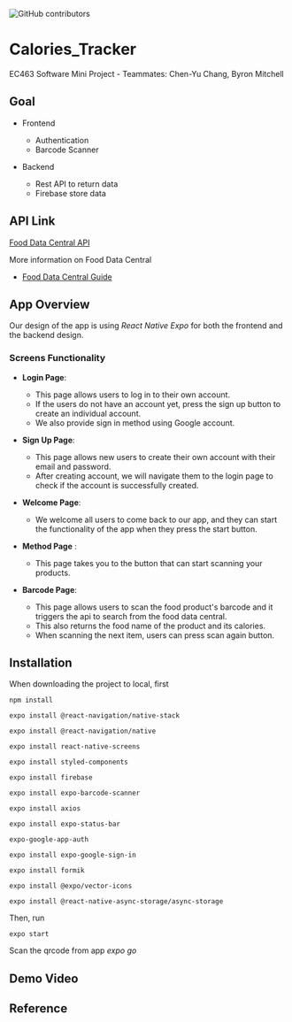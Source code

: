 ![GitHub contributors](https://img.shields.io/github/contributors/Chen-Yu-Chang/Calories_Tracker?logo=Github&style=for-the-badge)

# Calories_Tracker

EC463 Software Mini Project - Teammates: Chen-Yu Chang, Byron Mitchell

## Goal

* Frontend
    * Authentication
    * Barcode Scanner

* Backend
    * Rest API to return data
    * Firebase store data

## API Link 

[Food Data Central API](https://api.nal.usda.gov/fdc/v1/foods/search?api_key=DEMO_KEY)

More information on Food Data Central

* [Food Data Central Guide](https://fdc.nal.usda.gov/api-guide.html)

## App Overview

Our design of the app is using _React Native Expo_ for both the frontend and the backend design.

### Screens Functionality

* __Login Page__: 
    * This page allows users to log in to their own account.
    * If the users do not have an account yet, press the sign up button to create an individual account.
    * We also provide sign in method using Google account.

* __Sign Up Page__:
    * This page allows new users to create their own account with their email and password.
    * After creating account, we will navigate them to the login page to check if the account is successfully created.

* __Welcome Page__: 
    * We welcome all users to come back to our app, and they can start the functionality of the app when they press the start button.

* __Method Page__ :
    * This page takes you to the button that can start scanning your products.

* __Barcode Page__:
    * This page allows users to scan the food product's barcode and it triggers the api to search from the food data central.
    * This also returns the food name of the product and its calories.
    * When scanning the next item, users can press scan again button.

## Installation

When downloading the project to local, first
```
npm install
```
```
expo install @react-navigation/native-stack
```
```
expo install @react-navigation/native
```
```
expo install react-native-screens
```
```
expo install styled-components
```
```
expo install firebase
```
```
expo install expo-barcode-scanner
```
```
expo install axios
```
```
expo install expo-status-bar
```
```
expo-google-app-auth
```
```
expo install expo-google-sign-in
```
```
expo install formik
```
```
expo install @expo/vector-icons
```
```
expo install @react-native-async-storage/async-storage
```
Then, run
```
expo start
```
Scan the qrcode from app _expo go_

## Demo Video

## Reference